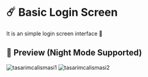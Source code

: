 # ☄️ Basic Login Screen  
It is an simple login screen interface 🤍
## 👀 Preview (Night Mode Supported)
![tasarimcalismasi1](https://user-images.githubusercontent.com/47380312/104581708-011dfb00-5670-11eb-8d3e-8cf4c6f60879.JPG)
![tasarimcalismasi2](https://user-images.githubusercontent.com/47380312/104581711-024f2800-5670-11eb-9e0e-63114f0e24cd.JPG)
